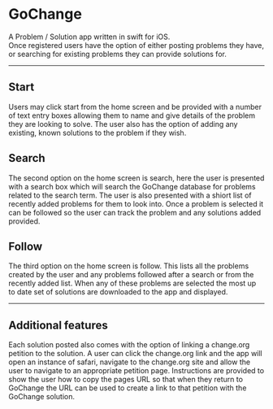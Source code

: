 # GoChange

A Problem / Solution app written in swift for iOS.<br>
Once registered users have the option of either posting problems they have, or searching for existing problems they can provide solutions for.
<hr>

<h2>Start</h2>
Users may click start from the home screen and be provided with a number of text 
entry boxes allowing them to name and give details of the problem they are looking 
to solve. The user also has the option of adding any existing, known solutions to 
the problem if they wish.

<h2>Search</h2>
The second option on the home screen is search, here the user is presented with a search box 
which will search the GoChange database for problems related to the search term. The user is
also presented with a shiort list of recently added problems for them to look into.
Once a problem is selected it can be followed so the user can track the problem and any solutions
added provided.

<h2>Follow</h2>
The third option on the home screen is follow. This lists all the problems created by the user and
any problems followed after a search or from the recently added list. When any of these problems 
are selected the most up to date set of solutions are downloaded to the app and displayed.

<hr>

<h2> Additional features</h2>
Each solution posted also comes with the option of linking a change.org petition to the solution.
A user can click the change.org link and the app will open an instance of safari, navigate to the 
change.org site and allow the user to navigate to an appropriate petition page. Instructions are 
provided to show the user how to copy the pages URL so that when they return to GoChange the URL 
can be used to create a link to that petition with the GoChange solution.

